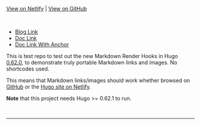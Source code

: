 
[View on Netlify](https://portable-hugo-links.netlify.com/) | [View on GitHub](https://github.com/bep/portable-hugo-links/)

<br/>

* [Blog Link](/blog/p1/index.md)
* [Doc Link](/docs/d1.md)
* [Doc Link With Anchor](/docs/d1.md#anchor)

This is test repo to test out the new Markdown Render Hooks in Hugo [0.62.0](https://gohugo.io/news/0.62.0-relnotes/), to demonstrate truly portable Markdown links and images. No shortcodes used.

This means that Markdown links/images should work whether browsed on [GitHub](https://github.com/bep/portable-hugo-links/) or the [Hugo site on Netlify](https://portable-hugo-links.netlify.com/).

**Note** that this project needs Hugo >= 0.62.1 to run.

<br/>
<hr/>
<br/>
